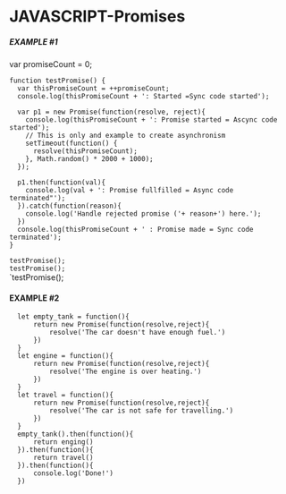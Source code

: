 # JAVASCRIPT-Promises

##### EXAMPLE #1

  var promiseCount = 0;

    function testPromise() { 
      var thisPromiseCount = ++promiseCount;
      console.log(thisPromiseCount + ': Started =Sync code started');
      
      var p1 = new Promise(function(resolve, reject){
        console.log(thisPromiseCount + ': Promise started = Ascync code started');
        // This is only and example to create asynchronism
        setTimeout(function() {
          resolve(thisPromiseCount); 
        }, Math.random() * 2000 + 1000);
      });
      
      p1.then(function(val){
        console.log(val + ': Promise fullfilled = Async code terminated"');
      }).catch(function(reason){
        console.log('Handle rejected promise ('+ reason+') here.');
      })
      console.log(thisPromiseCount + ' : Promise made = Sync code terminated');
    }

`testPromise();` <br>
`testPromise();` <br>
`testPromise(); <br>

#### EXAMPLE #2

      let empty_tank = function(){
          return new Promise(function(resolve,reject){
              resolve('The car doesn't have enough fuel.')
          })
      }
      let engine = function(){
          return new Promise(function(resolve,reject){
              resolve('The engine is over heating.')
          })
      }
      let travel = function(){
          return new Promise(function(resolve,reject){
              resolve('The car is not safe for travelling.')
          })
      }
      empty_tank().then(function(){
          return enging()
      }).then(function(){
          return travel()
      }).then(function(){
          console.log('Done!')
      })

